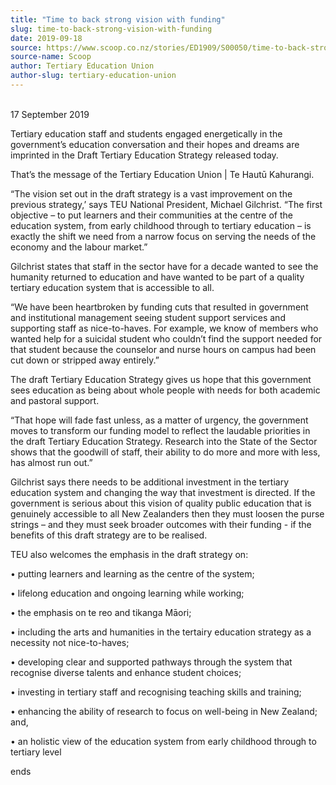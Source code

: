 ```yaml
---
title: "Time to back strong vision with funding"
slug: time-to-back-strong-vision-with-funding
date: 2019-09-18
source: https://www.scoop.co.nz/stories/ED1909/S00050/time-to-back-strong-vision-with-funding.htm
source-name: Scoop
author: Tertiary Education Union
author-slug: tertiary-education-union
---
```


<p><br>17 September 2019</p>

<p>Tertiary education staff and
students engaged energetically in the government’s
education conversation and their hopes and dreams are
imprinted in the Draft Tertiary Education Strategy released
today.</p>

<p>That’s the message of the Tertiary Education
Union | Te Hautū Kahurangi.</p>

<p>“The vision set out in the
draft strategy is a vast improvement on the previous
strategy,’ says TEU National President, Michael Gilchrist.
“The first objective – to put learners and their
communities at the centre of the education system, from
early childhood through to tertiary education – is exactly
the shift we need from a narrow focus on serving the needs
of the economy and the labour market.”</p>

<p>Gilchrist states
that staff in the sector have for a decade wanted to see the
humanity returned to education and have wanted to be part of
a quality tertiary education system that is accessible to
all.</p>

<p>“We have been heartbroken by funding cuts that
resulted in government and institutional management seeing
student support services and supporting staff as
nice-to-haves. For example, we know of members who wanted
help for a suicidal student who couldn’t find the support
needed for that student because the counselor and nurse
hours on campus had been cut down or stripped away
entirely.”</p>

<p>The draft Tertiary Education Strategy gives
us hope that this government sees education as being about
whole people with needs for both academic and pastoral
support.<p>

<p>“That hope will fade fast unless, as  a matter
of urgency, the government moves to transform our funding
model to reflect the laudable priorities in the draft
Tertiary Education Strategy. Research into the State of the Sector
shows that the goodwill of staff, their ability to do more
and more with less, has almost run out.”<p>

<p>Gilchrist says
there needs to be additional investment in the tertiary
education system and changing the way that investment is
directed. If the government is serious about this vision of 
quality public education that is genuinely accessible to all
New Zealanders then they must loosen the purse strings –
and they must seek broader outcomes with their funding - if
the benefits of this draft strategy are to be
realised.</p>

<p>TEU also welcomes the emphasis in the draft
strategy on:</p>

<p>•	putting learners and learning as the
centre of the system;</p>

<p>•	lifelong education and ongoing
learning while working;</p>

<p>•	the emphasis on te reo and
tikanga Māori;<p>

<p>•	including the arts and humanities in
the tertairy education strategy as a necessity not
nice-to-haves;</p>

<p>•	developing clear and supported pathways
through the system that recognise diverse talents and
enhance student choices;</p>

<p>•	 investing in tertiary staff
and recognising teaching skills and
training;</p>

<p>•	enhancing the ability of research to focus
on well-being in New Zealand; and,<p>

<p>•	an holistic view
of the education system from early childhood through to
tertiary level<p>

<p>ends</p>

<p></p>